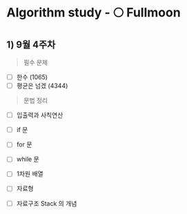 # Algorithm study - 🌕 Fullmoon
## 1) 9월 4주차 
> 필수 문제
- [ ] 한수 (1065)
- [ ] 평균은 넘겠 (4344)

> 문법 정리
- [ ] 입출력과 사칙연산
- [ ] if 문
- [ ] for 문
- [ ] while 문
- [ ] 1차원 배열
- [ ] 자료형
- [ ] 자료구조 Stack 의 개념

